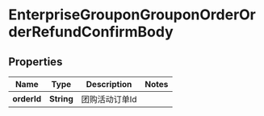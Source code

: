 # EnterpriseGrouponGrouponOrderOrderRefundConfirmBody

## Properties
Name | Type | Description | Notes
------------ | ------------- | ------------- | -------------
**orderId** | **String** | 团购活动订单Id | 
